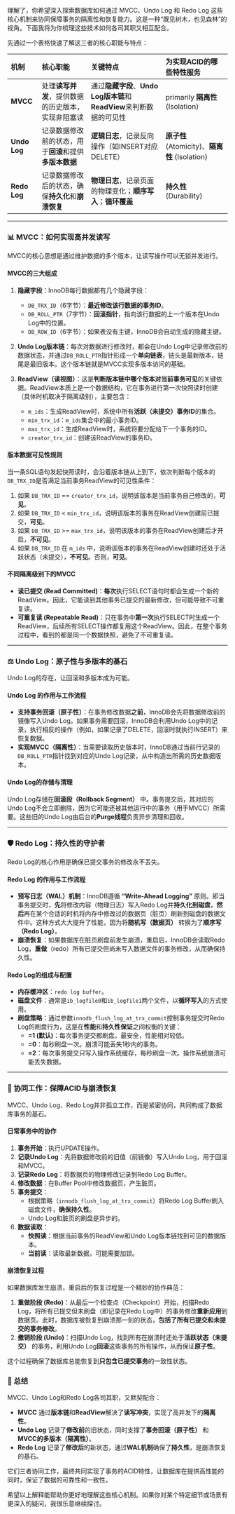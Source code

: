 理解了，你希望深入探索数据库如何通过 MVCC、Undo Log 和 Redo Log 这些核心机制来协同保障事务的隔离性和恢复能力。这是一种“既见树木，也见森林”的视角。下面我将为你梳理这些技术如何各司其职又相互配合。

先通过一个表格快速了解这三者的核心职能与特点：

| 机制 | 核心职能 | 关键特点 | 为实现ACID的哪些特性服务 |
| :--- | :--- | :--- | :--- |
| **MVCC** | 处理**读写并发**，提供数据的历史版本，实现非阻塞读 | 通过**隐藏字段**、**Undo Log版本链**和**ReadView**来判断数据的可见性 |  primarily **隔离性** (Isolation) |
| **Undo Log** | 记录数据修改前的状态，用于**回滚**和提供**多版本数据** | **逻辑日志**，记录反向操作（如INSERT对应DELETE） | **原子性** (Atomicity)、**隔离性** (Isolation) |
| **Redo Log** | 记录数据修改后的状态，确保**持久化**和**崩溃恢复** | **物理日志**，记录页面的物理变化；**顺序写入**；**循环覆盖** | **持久性** (Durability) |

---

### 📊 MVCC：如何实现高并发读写

MVCC的核心思想是通过维护数据的多个版本，让读写操作可以无锁并发进行。

#### **MVCC的三大组成**

1.  **隐藏字段**：InnoDB每行数据都有几个隐藏字段：
    *   `DB_TRX_ID`（6字节）：**最近修改该行数据的事务ID**。
    *   `DB_ROLL_PTR`（7字节）：**回滚指针**，指向该行数据的上一个版本在Undo Log中的位置。
    *   `DB_ROW_ID`（6字节）：如果表没有主键，InnoDB会自动生成的隐藏主键。

2.  **Undo Log版本链**：每次对数据进行修改时，都会在Undo Log中记录修改前的数据状态，并通过`DB_ROLL_PTR`指针形成一个**单向链表**，链头是最新版本，链尾是最旧版本。这个版本链就是MVCC实现多版本访问的基础。

3.  **ReadView（读视图）**：这是**判断版本链中哪个版本对当前事务可见**的关键依据。ReadView本质上是一个数据结构，它在事务进行第一次快照读时创建（具体时机取决于隔离级别），主要包含：
    *   `m_ids`：生成ReadView时，系统中所有**活跃（未提交）事务ID**的集合。
    *   `min_trx_id`：`m_ids`集合中的最小事务ID。
    *   `max_trx_id`：生成ReadView时，系统将要分配给下一个事务的ID。
    *   `creator_trx_id`：创建该ReadView的事务ID。

#### **版本数据可见性规则**

当一条SQL语句发起快照读时，会沿着版本链从上到下，依次判断每个版本的`DB_TRX_ID`是否满足当前事务ReadView的可见性条件：
1.  如果 `DB_TRX_ID` == `creator_trx_id`，说明该版本是当前事务自己修改的，**可见**。
2.  如果 `DB_TRX_ID` < `min_trx_id`，说明该版本的事务在ReadView创建前已提交，**可见**。
3.  如果 `DB_TRX_ID` >= `max_trx_id`，说明该版本的事务在ReadView创建后才开启，**不可见**。
4.  如果 `DB_TRX_ID` 在 `m_ids` 中，说明该版本的事务在ReadView创建时还处于活跃状态（未提交），**不可见**。否则，**可见**。

#### **不同隔离级别下的MVCC**

*   **读已提交 (Read Committed)**：**每次**执行SELECT语句时都会生成一个新的ReadView。因此，它能读到其他事务已提交的最新修改，但可能导致不可重复读。
*   **可重复读 (Repeatable Read)**：只在事务中**第一次**执行SELECT时生成一个ReadView，后续所有SELECT操作都复用这个ReadView。因此，在整个事务过程中，看到的都是同一个数据快照，避免了不可重复读。

---

### ⚖️ Undo Log：原子性与多版本的基石

Undo Log的存在，让回滚和多版本成为可能。

#### **Undo Log 的作用与工作流程**

*   **支持事务回滚（原子性）**：在事务修改数据**之前**，InnoDB会先将数据修改前的镜像写入Undo Log。如果事务需要回滚，InnoDB会利用Undo Log中的记录，执行相反的操作（例如，如果记录了DELETE，回滚时就执行INSERT）来恢复数据。
*   **实现MVCC（隔离性）**：当需要读取历史版本时，InnoDB通过当前行记录的`DB_ROLL_PTR`指针找到对应的Undo Log记录，从中构造出所需的历史数据版本。

#### **Undo Log的存储与清理**

Undo Log存储在**回滚段（Rollback Segment）** 中。事务提交后，其对应的Undo Log不会立即删除，因为它可能还被其他运行中的事务（用于MVCC）所需要。这些旧的Undo Log由后台的**Purge线程**负责异步清理和回收。

---

### 🛡️ Redo Log：持久性的守护者

Redo Log的核心作用是确保已提交事务的修改永不丢失。

#### **Redo Log 的作用与工作流程**

*   **预写日志（WAL）机制**：InnoDB遵循 **“Write-Ahead Logging”** 原则。即当事务提交时，**先**将修改内容（物理日志）写入Redo Log并**持久化到磁盘**，**然后**再在某个合适的时机将内存中修改过的数据页（脏页）刷新到磁盘的数据文件中。这种方式大大提升了性能，因为将**随机写（数据页）** 转换为了**顺序写（Redo Log）**。
*   **崩溃恢复**：如果数据库在脏页刷盘前发生崩溃，重启后，InnoDB会读取Redo Log，**重做**（redo）所有已提交但尚未写入数据文件的事务修改，从而确保持久性。

#### **Redo Log的组成与配置**

*   **内存缓冲区**：`redo log buffer`。
*   **磁盘文件**：通常是`ib_logfile0`和`ib_logfile1`两个文件，以**循环写入**的方式使用。
*   **刷盘策略**：通过参数`innodb_flush_log_at_trx_commit`控制事务提交时Redo Log的刷盘行为，这是在**性能**和**持久性保证**之间权衡的关键：
    *   **=1 (默认)**：每次事务提交都刷盘。最安全，性能相对较低。
    *   **=0**：每秒刷盘一次。崩溃可能丢失1秒内的事务。
    *   **=2**：每次事务提交只写入操作系统缓存，每秒刷盘一次。操作系统崩溃可能丢失数据。

---

### 🤝 协同工作：保障ACID与崩溃恢复

MVCC、Undo Log、Redo Log并非孤立工作，而是紧密协同，共同构成了数据库事务的基石。

#### **日常事务中的协作**

1.  **事务开始**：执行UPDATE操作。
2.  **记录Undo Log**：先将数据修改前的旧值（前镜像）写入Undo Log，用于回滚和MVCC。
3.  **记录Redo Log**：将数据页的物理修改记录到Redo Log Buffer。
4.  **修改数据**：在Buffer Pool中修改数据页，产生脏页。
5.  **事务提交**：
    *   根据策略（`innodb_flush_log_at_trx_commit`）将Redo Log Buffer刷入磁盘文件，**确保持久性**。
    *   Undo Log和脏页的刷盘是异步的。
6.  **数据读取**：
    *   **快照读**：根据当前事务的ReadView和Undo Log版本链找到可见的数据版本。
    *   **当前读**：读取最新数据，可能需要加锁。

#### **崩溃恢复过程**

如果数据库发生崩溃，重启后的恢复过程是一个精妙的协作典范：
1.  **重做阶段 (Redo)**：从最后一个检查点（Checkpoint）开始，扫描Redo Log，将所有已提交但未刷盘（即记录在Redo Log中）的事务修改**重新应用**到数据页。此时，数据库被恢复到崩溃那一刻的状态，**包括了所有已提交和未提交的事务修改**。
2.  **撤销阶段 (Undo)**：扫描Undo Log，找到所有在崩溃时还处于**活跃状态（未提交）** 的事务，利用Undo Log**回滚**这些事务的所有操作，从而保证**原子性**。

这个过程确保了数据库总能恢复到**只包含已提交事务**的一致性状态。

### 💎 总结

MVCC、Undo Log和Redo Log各司其职，又默契配合：
*   **MVCC** 通过**版本链**和**ReadView**解决了**读写冲突**，实现了高并发下的**隔离性**。
*   **Undo Log** 记录了**修改前**的旧状态，同时支撑了**事务回滚（原子性）** 和 **MVCC的多版本（隔离性）**。
*   **Redo Log** 记录了**修改后**的新状态，通过**WAL机制**确保了**持久性**，是崩溃恢复的基石。

它们三者协同工作，最终共同实现了事务的ACID特性，让数据库在提供高性能的同时，保证了数据的可靠性和一致性。

希望以上解释能帮助你更好地理解这些核心机制。如果你对某个特定细节或场景有更深入的疑问，我很乐意继续探讨。
